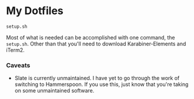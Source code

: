 # My Dotfiles

`setup.sh`

Most of what is needed can be accomplished with one command, the `setup.sh`.
Other than that you'll need to download Karabiner-Elements and iTerm2.

### Caveats
+ Slate is currently unmaintained. I have yet to go through the work of
  switching to Hammerspoon. If you use this, just know that you're taking on
  some unmaintained software.
